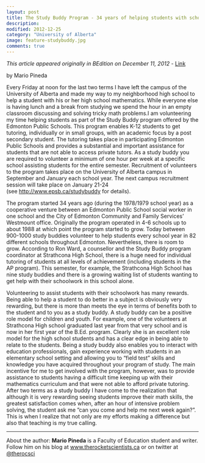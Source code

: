 ```yaml
---
layout: post
title: The Study Buddy Program - 34 years of helping students with schoolwork
description: 
modified: 2012-12-25
category: "University of Alberta"
image: feature-studybuddy.jpg
comments: true  
---
```

<i>This article appeared originally in BEdition on December 11, 2012</i> - <a href="http://beditionmagazine.com/the-study-buddy-program-34-years-of-helping-students-with-schoolwork/">Link</a>

by Mario Pineda

Every Friday at noon for the last two terms I have left the campus of the University of Alberta and made my way to my neighborhood high school to help a student with his or her high school mathematics. While everyone else is having lunch and a break from studying we spend the hour in an empty classroom discussing and solving tricky math problems.I am volunteering my time helping students as part of the Study Buddy program offered by the Edmonton Public Schools. This program enables K-12 students to get tutoring, individually or in small groups, with an academic focus by a post secondary student. The tutoring takes place in participating Edmonton Public Schools and provides a substantial and important assistance for students that are not able to access private tutors. As a study buddy you are required to volunteer a minimum of one hour per week at a specific school assisting students for the entire semester. Recruitment of volunteers to the program takes place on the University of Alberta campus in September and January each school year. The next campus recruitment session will take place on January 21-24 (see <a href="http://www.epsb.ca/studybuddy" target="_blank">http://www.epsb.ca/studybuddy</a> for details).

The program started 34 years ago (during the 1978/1979 school year) as a cooperative venture between an Edmonton Public School social worker in one school and the City of Edmonton Community and Family Services’ Westmount office. Originally the program operated in 4-6 schools up to about 1988 at which point the program started to grow. Today between 900-1000 study buddies volunteer to help students every school year in 82 different schools throughout Edmonton. Nevertheless, there is room to grow. According to Ron Ward, a counsellor and the Study Buddy program coordinator at Strathcona High School, there is a huge need for individual tutoring of students at all levels of achievement (including students in the AP program). This semester, for example, the Strathcona High School has nine study buddies and there is a growing waiting list of students wanting to get help with their schoolwork in this school alone.

Volunteering to assist students with their schoolwork has many rewards. Being able to help a student to do better in a subject is obviously very rewarding, but there is more than meets the eye in terms of benefits both to the student and to you as a study buddy. A study buddy can be a positive role model for children and youth. For example, one of the volunteers at Strathcona High school graduated last year from that very school and is now in her first year of the B.Ed. program. Clearly she is an excellent role model for the high school students and has a clear edge in being able to relate to the students. Being a study buddy also enables you to interact with education professionals, gain experience working with students in an elementary school setting and allowing you to “field test” skills and knowledge you have acquired throughout your program of study. The main incentive for me to get involved with the program, however, was to provide assistance to students having a difficult time keeping up with their mathematics curriculum and that were not able to afford private tutoring. After two terms as a study buddy I have come to the realization that although it is very rewarding seeing students improve their math skills, the greatest satisfaction comes when, after an hour of intensive problem solving, the student ask me ”can you come and help me next week again?”. This is when I realize that not only are my efforts making a difference but also that teaching is my true calling.

<hr>

About the author:
<strong>Mario Pineda</strong> is a Faculty of Education student and writer.
Follow him on his blog at <a href="http://www.therocketscientists.ca/" target="_blank">www.therocketscientists.ca</a> or on twitter at <a href="https://twitter.com/therocsci">@therocsci</a>